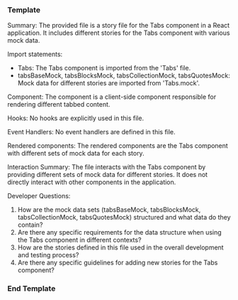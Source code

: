 ### Template ###
Summary:
The provided file is a story file for the Tabs component in a React application. It includes different stories for the Tabs component with various mock data.

Import statements:
- Tabs: The Tabs component is imported from the 'Tabs' file.
- tabsBaseMock, tabsBlocksMock, tabsCollectionMock, tabsQuotesMock: Mock data for different stories are imported from 'Tabs.mock'.

Component:
The component is a client-side component responsible for rendering different tabbed content.

Hooks:
No hooks are explicitly used in this file.

Event Handlers:
No event handlers are defined in this file.

Rendered components:
The rendered components are the Tabs component with different sets of mock data for each story.

Interaction Summary:
The file interacts with the Tabs component by providing different sets of mock data for different stories. It does not directly interact with other components in the application.

Developer Questions:
1. How are the mock data sets (tabsBaseMock, tabsBlocksMock, tabsCollectionMock, tabsQuotesMock) structured and what data do they contain?
2. Are there any specific requirements for the data structure when using the Tabs component in different contexts?
3. How are the stories defined in this file used in the overall development and testing process?
4. Are there any specific guidelines for adding new stories for the Tabs component?

### End Template ###